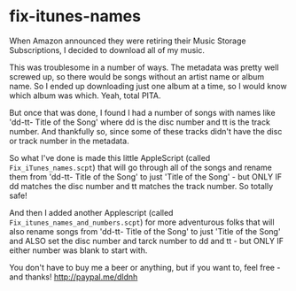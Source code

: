 # fix-itunes-names

When Amazon announced they were retiring their Music Storage Subscriptions, I decided to download all of my music.

This was troublesome in a number of ways. The metadata was pretty well screwed up, so there would be songs without an artist name or album name. So I ended up downloading just one album at a time, so I would know which album was which. Yeah, total PITA.

But once that was done, I found I had a number of songs with names like 'dd-tt- Title of the Song' where dd is the disc number and tt is the track number. And thankfully so, since some of these tracks didn't have the disc or track number in the metadata.

So what I've done is made this little AppleScript (called `Fix_iTunes_names.scpt`) that will go through all of the songs and rename them from 'dd-tt- Title of the Song' to just 'Title of the Song' - but ONLY IF dd matches the disc number and tt matches the track number. So totally safe!

And then I added another Applescript (called `Fix_itunes_names_and_numbers.scpt`) for more adventurous folks that will also rename songs from 'dd-tt- Title of the Song' to just 'Title of the Song' and ALSO set the disc number and tarck number to dd and tt - but ONLY IF either number was blank to start with.

You don't have to buy me a beer or anything, but if you want to, feel free - and thanks! http://paypal.me/dldnh
